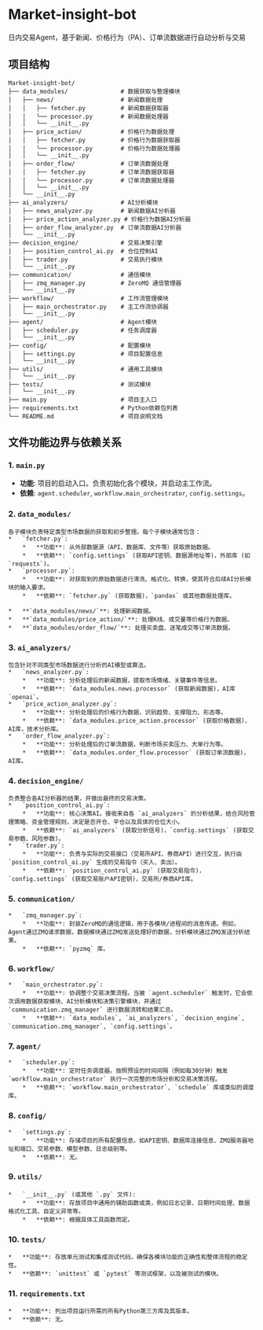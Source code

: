 # Market-insight-bot
日内交易Agent，基于新闻、价格行为（PA）、订单流数据进行自动分析与交易

## 项目结构

```
Market-insight-bot/
├── data_modules/               # 数据获取与整理模块
│   ├── news/                   # 新闻数据处理
│   │   ├── fetcher.py          # 新闻数据获取器
│   │   └── processor.py        # 新闻数据处理器
│   │   └── __init__.py
│   ├── price_action/           # 价格行为数据处理
│   │   ├── fetcher.py          # 价格行为数据获取器
│   │   └── processor.py        # 价格行为数据处理器
│   │   └── __init__.py
│   ├── order_flow/             # 订单流数据处理
│   │   ├── fetcher.py          # 订单流数据获取器
│   │   └── processor.py        # 订单流数据处理器
│   │   └── __init__.py
│   └── __init__.py
├── ai_analyzers/               # AI分析模块
│   ├── news_analyzer.py        # 新闻数据AI分析器
│   ├── price_action_analyzer.py # 价格行为数据AI分析器
│   ├── order_flow_analyzer.py  # 订单流数据AI分析器
│   └── __init__.py
├── decision_engine/            # 交易决策引擎
│   ├── position_control_ai.py  # 仓位控制AI
│   ├── trader.py               # 交易执行模块
│   └── __init__.py
├── communication/              # 通信模块
│   ├── zmq_manager.py          # ZeroMQ 通信管理器
│   └── __init__.py
├── workflow/                   # 工作流管理模块
│   ├── main_orchestrator.py    # 主工作流协调器
│   └── __init__.py
├── agent/                      # Agent模块
│   ├── scheduler.py            # 任务调度器
│   └── __init__.py
├── config/                     # 配置模块
│   ├── settings.py             # 项目配置信息
│   └── __init__.py
├── utils/                      # 通用工具模块
│   └── __init__.py
├── tests/                      # 测试模块
│   └── __init__.py
├── main.py                     # 项目主入口
├── requirements.txt            # Python依赖包列表
└── README.md                   # 项目说明文档
```

## 文件功能边界与依赖关系

### 1. `main.py`
*   **功能**: 项目的启动入口。负责初始化各个模块，并启动主工作流。
*   **依赖**: `agent.scheduler`, `workflow.main_orchestrator`, `config.settings`。

### 2. `data_modules/`
    各子模块负责特定类型市场数据的获取和初步整理。每个子模块通常包含：
    *   `fetcher.py`:
        *   **功能**: 从外部数据源（API、数据库、文件等）获取原始数据。
        *   **依赖**: `config.settings` (获取API密钥、数据源地址等)，外部库 (如 `requests`)。
    *   `processor.py`:
        *   **功能**: 对获取到的原始数据进行清洗、格式化、转换，使其符合后续AI分析模块的输入要求。
        *   **依赖**: `fetcher.py` (获取数据)，`pandas` 或其他数据处理库。

    *   **`data_modules/news/`**: 处理新闻数据。
    *   **`data_modules/price_action/`**: 处理K线、成交量等价格行为数据。
    *   **`data_modules/order_flow/`**: 处理买卖盘、逐笔成交等订单流数据。

### 3. `ai_analyzers/`
    包含针对不同类型市场数据进行分析的AI模型或算法。
    *   `news_analyzer.py`:
        *   **功能**: 分析处理后的新闻数据，提取市场情绪、关键事件等信息。
        *   **依赖**: `data_modules.news.processor` (获取新闻数据)，AI库 `openai`。
    *   `price_action_analyzer.py`:
        *   **功能**: 分析处理后的价格行为数据，识别趋势、支撑阻力、形态等。
        *   **依赖**: `data_modules.price_action.processor` (获取价格数据)，AI库，技术分析库。
    *   `order_flow_analyzer.py`:
        *   **功能**: 分析处理后的订单流数据，判断市场买卖压力、大单行为等。
        *   **依赖**: `data_modules.order_flow.processor` (获取订单流数据)，AI库。

### 4. `decision_engine/`
    负责整合各AI分析器的结果，并做出最终的交易决策。
    *   `position_control_ai.py`:
        *   **功能**: 核心决策AI。接收来自各 `ai_analyzers` 的分析结果，结合风险管理策略、资金管理规则，决定是否开仓、平仓以及具体的仓位大小。
        *   **依赖**: `ai_analyzers` (获取分析信号)，`config.settings` (获取交易参数、风险参数)。
    *   `trader.py`:
        *   **功能**: 负责与实际的交易接口（交易所API、券商API）进行交互，执行由 `position_control_ai.py` 生成的交易指令（买入、卖出）。
        *   **依赖**: `position_control_ai.py` (获取交易指令)，`config.settings` (获取交易账户API密钥)，交易所/券商API库。

### 5. `communication/`
    *   `zmq_manager.py`:
        *   **功能**: 封装ZeroMQ的通信逻辑，用于各模块/进程间的消息传递。例如，Agent通过ZMQ请求数据，数据模块通过ZMQ发送处理好的数据，分析模块通过ZMQ发送分析结果。
        *   **依赖**: `pyzmq` 库。

### 6. `workflow/`
    *   `main_orchestrator.py`:
        *   **功能**: 协调整个交易决策流程。当被 `agent.scheduler` 触发时，它会依次调用数据获取模块、AI分析模块和决策引擎模块，并通过 `communication.zmq_manager` 进行数据流转和结果汇总。
        *   **依赖**: `data_modules`, `ai_analyzers`, `decision_engine`, `communication.zmq_manager`, `config.settings`。

### 7. `agent/`
    *   `scheduler.py`:
        *   **功能**: 定时任务调度器。按照预设的时间间隔（例如每30分钟）触发 `workflow.main_orchestrator` 执行一次完整的市场分析和交易决策流程。
        *   **依赖**: `workflow.main_orchestrator`, `schedule` 库或类似的调度库。

### 8. `config/`
    *   `settings.py`:
        *   **功能**: 存储项目的所有配置信息，如API密钥、数据库连接信息、ZMQ服务器地址和端口、交易参数、模型参数、日志级别等。
        *   **依赖**: 无。

### 9. `utils/`
    *   `__init__.py` (或其他 `.py` 文件):
        *   **功能**: 存放项目中通用的辅助函数或类，例如日志记录、日期时间处理、数据格式化工具、自定义异常等。
        *   **依赖**: 根据具体工具函数而定。

### 10. `tests/`
    *   **功能**: 存放单元测试和集成测试代码，确保各模块功能的正确性和整体流程的稳定性。
    *   **依赖**: `unittest` 或 `pytest` 等测试框架，以及被测试的模块。

### 11. `requirements.txt`
    *   **功能**: 列出项目运行所需的所有Python第三方库及其版本。
    *   **依赖**: 无。
